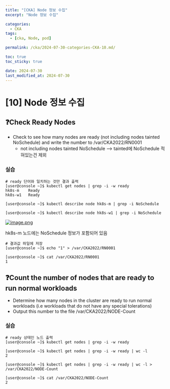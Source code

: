 ```yaml
---
title: "[CKA] Node 정보 수집"
excerpt: "Node 정보 수집"

categories:
  - CKA
tags:
  - [cka, Node, pod]

permalink: /cka/2024-07-30-categories-CKA-10.md/

toc: true
toc_sticky: true

date: 2024-07-30
last_modified_at: 2024-07-30
---
```


# [10] Node 정보 수집

## ❓Check Ready Nodes

- Check to see how many nodes are ready (not including nodes tainted NoSchedule) and write the number to /var/CKA2022/RN0001 
    - not including nodes tainted NoSchedule —&gt; tainted에 NoSchedule 적혀있는건 제외

### 실습

```docker
# ready 단어와 일치하는 것만 결과 출력
[user@console ~]$ kubectl get nodes | grep -i -w ready
hk8s-m    Ready
hk8s-w1   Ready

[user@console ~]$ kubectl describe node hk8s-m | grep -i NoSchedule

[user@console ~]$ kubectl describe node hk8s-w1 | grep -i NoSchedule

```

[![image.png](http://138.2.116.150/uploads/images/gallery/2023-05/scaled-1680-/SFLimage.png)](http://138.2.116.150/uploads/images/gallery/2023-05/SFLimage.png)

hk8s-m 노드에는 NoSchedule 정보가 포함되어 있음

```docker
# 결과값 파일에 저장
[user@console ~]$ echo "1" > /var/CKA2022/RN0001

[user@console ~]$ cat /var/CKA2022/RN0001
1

```

## ❓Count the number of nodes that are ready to run normal workloads

- Determine how many nodes in the cluster are ready to run normal workloads (i.e workloads that do not have any special tolerations)
- Output this number to the file /var/CKA2022/NODE-Count

### 실습

```docker
# ready 상태인 노드 출력
[user@console ~]$ kubectl get nodes | grep -i -w ready

[user@console ~]$ kubectl get nodes | grep -i -w ready | wc -l
2

[user@console ~]$ kubectl get nodes | grep -i -w ready | wc -l > /var/CKA2022/NODE-Count

[user@console ~]$ cat /var/CKA2022/NODE-Count
2
```
